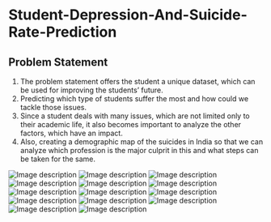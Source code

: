 # Student-Depression-And-Suicide-Rate-Prediction
## Problem Statement

1) The problem statement offers the student a unique dataset, which can be
used for improving the students’ future.
2) Predicting which type of students suffer the most and how could we
tackle those issues.
3) Since a student deals with many issues, which are not limited only to
their academic life, it also becomes important to analyze the other
factors, which have an impact.
4) Also, creating a demographic map of the suicides in India so that we can
analyze which profession is the major culprit in this and what steps can
be taken for the same.

![Image description](https://github.com/shlokashah/Student-Depression-And-Suicide-Rate-Prediction/blob/master/media/1.png)
![Image description](https://github.com/shlokashah/Student-Depression-And-Suicide-Rate-Prediction/blob/master/media/2.png)
![Image description](https://github.com/shlokashah/Student-Depression-And-Suicide-Rate-Prediction/blob/master/media/3.png)
![Image description](https://github.com/shlokashah/Student-Depression-And-Suicide-Rate-Prediction/blob/master/media/4.png)
![Image description](https://github.com/shlokashah/Student-Depression-And-Suicide-Rate-Prediction/blob/master/media/5.png)
![Image description](https://github.com/shlokashah/Student-Depression-And-Suicide-Rate-Prediction/blob/master/media/6.png)
![Image description](https://github.com/shlokashah/Student-Depression-And-Suicide-Rate-Prediction/blob/master/media/7.png)
![Image description](https://github.com/shlokashah/Student-Depression-And-Suicide-Rate-Prediction/blob/master/media/8.png)
![Image description](https://github.com/shlokashah/Student-Depression-And-Suicide-Rate-Prediction/blob/master/media/9.png)
![Image description](https://github.com/shlokashah/Student-Depression-And-Suicide-Rate-Prediction/blob/master/media/10.png)
![Image description](https://github.com/shlokashah/Student-Depression-And-Suicide-Rate-Prediction/blob/master/media/11.png)
![Image description](https://github.com/shlokashah/Student-Depression-And-Suicide-Rate-Prediction/blob/master/media/12.png)
![Image description](https://github.com/shlokashah/Student-Depression-And-Suicide-Rate-Prediction/blob/master/media/13.png)
![Image description](https://github.com/shlokashah/Student-Depression-And-Suicide-Rate-Prediction/blob/master/media/14.png)
